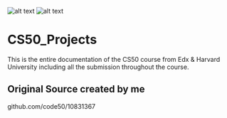 ![alt text](https://pll.harvard.edu/themes/custom/twel_scholar/logo.svg)  ![alt text](play-lh.googleusercontent.com/y7_Fws2dAIXamBjYWganflbhHmfZys7KUWCvDnvAey346BMLfB3NvuR4niv07EosJ9lE)
# CS50_Projects
This is the entire documentation of the CS50 course from Edx &amp; Harvard University including all the submission throughout the course.

## Original Source created by me
github.com/code50/10831367
